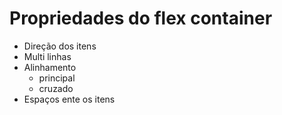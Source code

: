 # Propriedades do flex container
    
* Direção dos itens
* Multi linhas
* Alinhamento 
    * principal
    * cruzado
* Espaços ente os itens